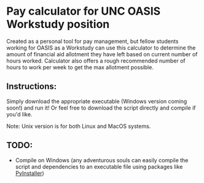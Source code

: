 # Pay calculator for UNC OASIS Workstudy position
Created as a personal tool for pay management, but fellow students working for OASIS as a Workstudy can use this calculator to determine the amount of financial aid allotment they have left based on current number of hours worked. Calculator also offers a rough recommended number of hours to work per week to get the max allotment possible.

## Instructions: 
Simply download the appropriate executable (Windows version coming soon!) and run it! Or feel free to download the script directly and compile if you'd like.

Note: Unix version is for both Linux and MacOS systems.

## TODO: 
- Compile on Windows (any adventurous souls can easily compile the script and dependencies to an executable file using packages like [PyInstaller](https://www.pyinstaller.org))
